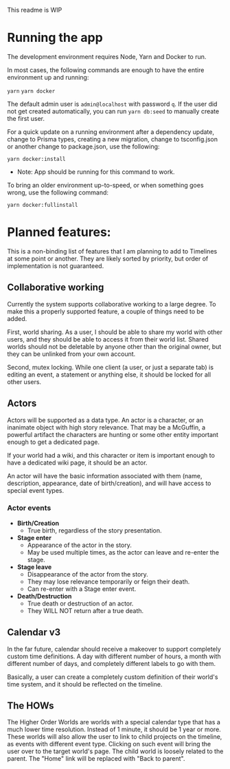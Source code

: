 This readme is WIP

# Running the app

The development environment requires Node, Yarn and Docker to run.

In most cases, the following commands are enough to have the entire environment up and running:

`yarn`
`yarn docker`

The default admin user is `admin@localhost` with password `q`. If the user did not get created automatically, you can run `yarn db:seed` to manually create the first user.

For a quick update on a running environment after a dependency update, change to Prisma types, creating a new migration, change to tsconfig.json or another change to package.json, use the following:

`yarn docker:install`

- Note: App should be running for this command to work.

To bring an older environment up-to-speed, or when something goes wrong, use the following command:

`yarn docker:fullinstall`

# Planned features:

This is a non-binding list of features that I am planning to add to Timelines at some point or another. They are likely sorted by priority, but order of implementation is not guaranteed.

## Collaborative working

Currently the system supports collaborative working to a large degree. To make this a properly supported feature, a couple of things need to be added.

First, world sharing. As a user, I should be able to share my world with other users, and they should be able to access it from their world list. Shared worlds should not be deletable by anyone other than the original owner, but they can be unlinked from your own account.

Second, mutex locking. While one client (a user, or just a separate tab) is editing an event, a statement or anything else, it should be locked for all other users.

## Actors

Actors will be supported as a data type. An actor is a character, or an inanimate object with high story relevance. That may be a McGuffin, a powerful artifact the characters are hunting or some other entity important enough to get a dedicated page.

If your world had a wiki, and this character or item is important enough to have a dedicated wiki page, it should be an actor.

An actor will have the basic information associated with them (name, description, appearance, date of birth/creation), and will have access to special event types.

### Actor events
* **Birth/Creation**
  * True birth, regardless of the story presentation.
* **Stage enter**
  * Appearance of the actor in the story.
  * May be used multiple times, as the actor can leave and re-enter the stage.
* **Stage leave**
  * Disappearance of the actor from the story.
  * They may lose relevance temporarily or feign their death.
  * Can re-enter with a Stage enter event.
* **Death/Destruction**
  * True death or destruction of an actor.
  * They WILL NOT return after a true death.

## Calendar v3

In the far future, calendar should receive a makeover to support completely custom time definitions. A day with different number of hours, a month with different number of days, and completely different labels to go with them.

Basically, a user can create a completely custom definition of their world's time system, and it should be reflected on the timeline.

## The HOWs

The Higher Order Worlds are worlds with a special calendar type that has a much lower time resolution. Instead of 1 minute, it should be 1 year or more. These worlds will also allow the user to link to child projects on the timeline, as events with different event type. Clicking on such event will bring the user over to the target world's page.
The child world is loosely related to the parent. The "Home" link will be replaced with "Back to parent".
